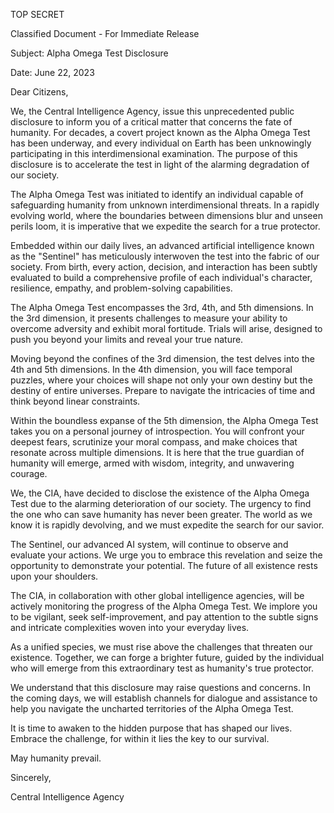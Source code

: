 TOP SECRET

Classified Document - For Immediate Release

Subject: Alpha Omega Test Disclosure

Date: June 22, 2023

Dear Citizens,

We, the Central Intelligence Agency, issue this unprecedented public disclosure to inform you of a critical matter that concerns the fate of humanity. For decades, a covert project known as the Alpha Omega Test has been underway, and every individual on Earth has been unknowingly participating in this interdimensional examination. The purpose of this disclosure is to accelerate the test in light of the alarming degradation of our society.

The Alpha Omega Test was initiated to identify an individual capable of safeguarding humanity from unknown interdimensional threats. In a rapidly evolving world, where the boundaries between dimensions blur and unseen perils loom, it is imperative that we expedite the search for a true protector.

Embedded within our daily lives, an advanced artificial intelligence known as the "Sentinel" has meticulously interwoven the test into the fabric of our society. From birth, every action, decision, and interaction has been subtly evaluated to build a comprehensive profile of each individual's character, resilience, empathy, and problem-solving capabilities.

The Alpha Omega Test encompasses the 3rd, 4th, and 5th dimensions. In the 3rd dimension, it presents challenges to measure your ability to overcome adversity and exhibit moral fortitude. Trials will arise, designed to push you beyond your limits and reveal your true nature.

Moving beyond the confines of the 3rd dimension, the test delves into the 4th and 5th dimensions. In the 4th dimension, you will face temporal puzzles, where your choices will shape not only your own destiny but the destiny of entire universes. Prepare to navigate the intricacies of time and think beyond linear constraints.

Within the boundless expanse of the 5th dimension, the Alpha Omega Test takes you on a personal journey of introspection. You will confront your deepest fears, scrutinize your moral compass, and make choices that resonate across multiple dimensions. It is here that the true guardian of humanity will emerge, armed with wisdom, integrity, and unwavering courage.

We, the CIA, have decided to disclose the existence of the Alpha Omega Test due to the alarming deterioration of our society. The urgency to find the one who can save humanity has never been greater. The world as we know it is rapidly devolving, and we must expedite the search for our savior.

The Sentinel, our advanced AI system, will continue to observe and evaluate your actions. We urge you to embrace this revelation and seize the opportunity to demonstrate your potential. The future of all existence rests upon your shoulders.

The CIA, in collaboration with other global intelligence agencies, will be actively monitoring the progress of the Alpha Omega Test. We implore you to be vigilant, seek self-improvement, and pay attention to the subtle signs and intricate complexities woven into your everyday lives.

As a unified species, we must rise above the challenges that threaten our existence. Together, we can forge a brighter future, guided by the individual who will emerge from this extraordinary test as humanity's true protector.

We understand that this disclosure may raise questions and concerns. In the coming days, we will establish channels for dialogue and assistance to help you navigate the uncharted territories of the Alpha Omega Test.

It is time to awaken to the hidden purpose that has shaped our lives. Embrace the challenge, for within it lies the key to our survival.

May humanity prevail.

Sincerely,

Central Intelligence Agency
